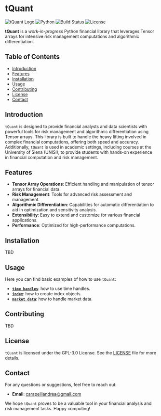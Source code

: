 
# tQuant

![tQuant Logo](https://img.shields.io/badge/tQuant-v0.1.0-blue.svg) ![Python](https://img.shields.io/badge/python-v3.7+-blue.svg) ![Build Status](https://img.shields.io/badge/build-passing-brightgreen.svg) ![License](https://img.shields.io/badge/license-MIT-green.svg)

**tQuant** is a *work-in-progress* Python financial library that leverages Tensor arrays for intensive risk management computations and algorithmic differentiation.

## Table of Contents

- [Introduction](#introduction)
- [Features](#features)
- [Installation](#installation)
- [Usage](#usage)
- [Contributing](#contributing)
- [License](#license)
- [Contact](#contact)

## Introduction

`tQuant` is designed to provide financial analysts and data scientists with powerful tools for risk management and algorithmic differentiation using Tensor arrays. This library is built to handle the heavy lifting involved in complex financial computations, offering both speed and accuracy. Additionally, `tQuant` is used in academic settings, including courses at the University of Siena (UNISI), to provide students with hands-on experience in financial computation and risk management.

## Features

- **Tensor Array Operations**: Efficient handling and manipulation of tensor arrays for financial data.
- **Risk Management**: Tools for advanced risk assessment and management.
- **Algorithmic Differentiation**: Capabilities for automatic differentiation to aid in optimization and sensitivity analysis.
- **Extensibility**: Easy to extend and customize for various financial applications.
- **Performance**: Optimized for high-performance computations.

## Installation
TBD
<!-- To install `tQuant`, simply use pip:

```bash
pip install tQuant
```

Or, if you prefer, clone the repository and install manually:

```bash
git clone https://github.com/yourusername/tQuant.git
cd tQuant
pip install .
``` -->

## Usage

Here you can find basic examples of how to use `tQuant`:

- [**`time handles`**](https://github.com/andrea220/tQuant/blob/main/examples/1_time_handles.ipynb): how to use time handles.
- [**`index`**](https://github.com/andrea220/tQuant/blob/main/examples/2_index.ipynb): how to create index objects.
- [**`market data`**](https://github.com/andrea220/tQuant/blob/main/examples/3_market_data.ipynb): how to handle market data.


<!-- For more detailed usage and examples, please refer to the [documentation](https://github.com/yourusername/tQuant/wiki). -->

## Contributing

<!-- We welcome contributions to `tQuant`! If you're interested in contributing, please read our [contributing guidelines](CONTRIBUTING.md) to get started. -->
TBD 

## License

`tQuant` is licensed under the GPL-3.0 License. See the [LICENSE](LICENSE) file for more details.

## Contact

For any questions or suggestions, feel free to reach out:

- **Email**: [carapelliandrea@gmail.com](mailto:carapelliandrea@gmail.com)
<!-- - **GitHub Issues**: [tQuant Issues](https://github.com/yourusername/tQuant/issues) -->

We hope `tQuant` proves to be a valuable tool in your financial analysis and risk management tasks. Happy computing!

